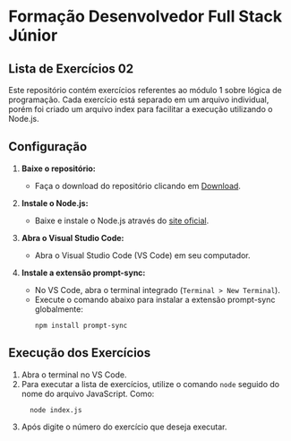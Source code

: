 # Formação Desenvolvedor Full Stack Júnior

## Lista de Exercícios 02

Este repositório contém exercícios referentes ao módulo 1 sobre lógica de programação. Cada exercício está separado em um arquivo individual, porém foi criado um arquivo index para facilitar a execução utilizando o Node.js.

## Configuração

1. **Baixe o repositório:**
   - Faça o download do repositório clicando em [Download](https://github.com/GuilhermeRCabreira/Lista-2-Exercicios-PraTI/archive/refs/heads/main.zip).

2. **Instale o Node.js:**
   - Baixe e instale o Node.js através do [site oficial](https://nodejs.org/en/download).

3. **Abra o Visual Studio Code:**
   - Abra o Visual Studio Code (VS Code) em seu computador.

4. **Instale a extensão prompt-sync:**
   - No VS Code, abra o terminal integrado (`Terminal > New Terminal`).
   - Execute o comando abaixo para instalar a extensão prompt-sync globalmente:
     ```
     npm install prompt-sync
     ```

## Execução dos Exercícios

1. Abra o terminal no VS Code.
2. Para executar a lista de exercícios, utilize o comando `node` seguido do nome do arquivo JavaScript. Como:
   ```
     node index.js
     ```
3. Após digite o número do exercício que deseja executar.

